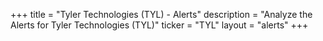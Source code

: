 +++
title = "Tyler Technologies (TYL) - Alerts"
description = "Analyze the Alerts for Tyler Technologies (TYL)"
ticker = "TYL"
layout = "alerts"
+++

